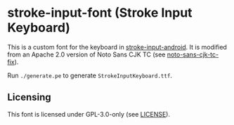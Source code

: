 # stroke-input-font (Stroke Input Keyboard)

This is a custom font for the keyboard in [stroke-input-android].
It is modified from an Apache 2.0 version of Noto Sans CJK TC
(see [noto-sans-cjk-tc-fix]).

Run `./generate.pe` to generate `StrokeInputKeyboard.ttf`.


[stroke-input-android]: https://github.com/stroke-input/stroke-input-android
[noto-sans-cjk-tc-fix]: https://github.com/stroke-input/noto-sans-cjk-tc-fix


## Licensing

This font is licensed under GPL-3.0-only (see [LICENSE]).


[LICENSE]: LICENSE
